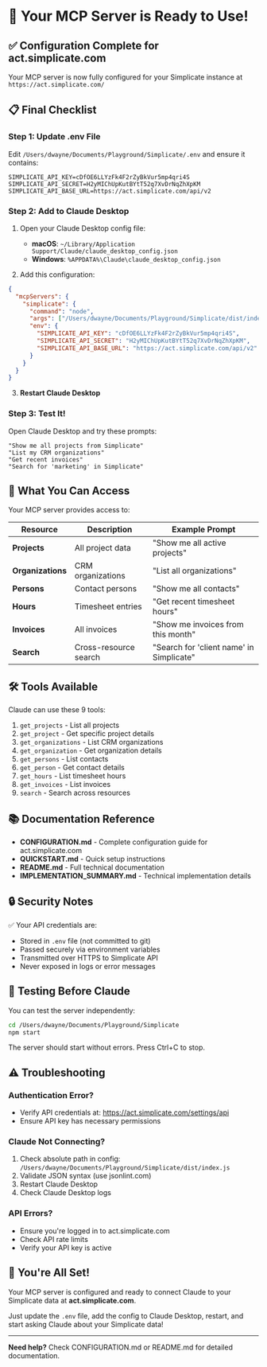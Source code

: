 # 🚀 Your MCP Server is Ready to Use!

## ✅ Configuration Complete for act.simplicate.com

Your MCP server is now fully configured for your Simplicate instance at `https://act.simplicate.com/`

## 📋 Final Checklist

### Step 1: Update .env File
Edit `/Users/dwayne/Documents/Playground/Simplicate/.env` and ensure it contains:

```env
SIMPLICATE_API_KEY=cDfOE6LLYzFk4F2rZyBkVur5mp4qri4S
SIMPLICATE_API_SECRET=H2yMIChUpKutBYtT52q7XvDrNqZhXpKM
SIMPLICATE_API_BASE_URL=https://act.simplicate.com/api/v2
```

### Step 2: Add to Claude Desktop

1. Open your Claude Desktop config file:
   - **macOS**: `~/Library/Application Support/Claude/claude_desktop_config.json`
   - **Windows**: `%APPDATA%\Claude\claude_desktop_config.json`

2. Add this configuration:

```json
{
  "mcpServers": {
    "simplicate": {
      "command": "node",
      "args": ["/Users/dwayne/Documents/Playground/Simplicate/dist/index.js"],
      "env": {
        "SIMPLICATE_API_KEY": "cDfOE6LLYzFk4F2rZyBkVur5mp4qri4S",
        "SIMPLICATE_API_SECRET": "H2yMIChUpKutBYtT52q7XvDrNqZhXpKM",
        "SIMPLICATE_API_BASE_URL": "https://act.simplicate.com/api/v2"
      }
    }
  }
}
```

3. **Restart Claude Desktop**

### Step 3: Test It!

Open Claude Desktop and try these prompts:

```
"Show me all projects from Simplicate"
"List my CRM organizations"
"Get recent invoices"
"Search for 'marketing' in Simplicate"
```

## 🎯 What You Can Access

Your MCP server provides access to:

| Resource | Description | Example Prompt |
|----------|-------------|----------------|
| **Projects** | All project data | "Show me all active projects" |
| **Organizations** | CRM organizations | "List all organizations" |
| **Persons** | Contact persons | "Show me all contacts" |
| **Hours** | Timesheet entries | "Get recent timesheet hours" |
| **Invoices** | All invoices | "Show me invoices from this month" |
| **Search** | Cross-resource search | "Search for 'client name' in Simplicate" |

## 🛠️ Tools Available

Claude can use these 9 tools:

1. `get_projects` - List all projects
2. `get_project` - Get specific project details
3. `get_organizations` - List CRM organizations
4. `get_organization` - Get organization details
5. `get_persons` - List contacts
6. `get_person` - Get contact details
7. `get_hours` - List timesheet hours
8. `get_invoices` - List invoices
9. `search` - Search across resources

## 📚 Documentation Reference

- **CONFIGURATION.md** - Complete configuration guide for act.simplicate.com
- **QUICKSTART.md** - Quick setup instructions
- **README.md** - Full technical documentation
- **IMPLEMENTATION_SUMMARY.md** - Technical implementation details

## 🔒 Security Notes

✅ Your API credentials are:
- Stored in `.env` file (not committed to git)
- Passed securely via environment variables
- Transmitted over HTTPS to Simplicate API
- Never exposed in logs or error messages

## 🧪 Testing Before Claude

You can test the server independently:

```bash
cd /Users/dwayne/Documents/Playground/Simplicate
npm start
```

The server should start without errors. Press Ctrl+C to stop.

## ⚠️ Troubleshooting

### Authentication Error?
- Verify API credentials at: https://act.simplicate.com/settings/api
- Ensure API key has necessary permissions

### Claude Not Connecting?
1. Check absolute path in config: `/Users/dwayne/Documents/Playground/Simplicate/dist/index.js`
2. Validate JSON syntax (use jsonlint.com)
3. Restart Claude Desktop
4. Check Claude Desktop logs

### API Errors?
- Ensure you're logged in to act.simplicate.com
- Check API rate limits
- Verify your API key is active

## 🎉 You're All Set!

Your MCP server is configured and ready to connect Claude to your Simplicate data at **act.simplicate.com**.

Just update the `.env` file, add the config to Claude Desktop, restart, and start asking Claude about your Simplicate data!

---

**Need help?** Check CONFIGURATION.md or README.md for detailed documentation.

